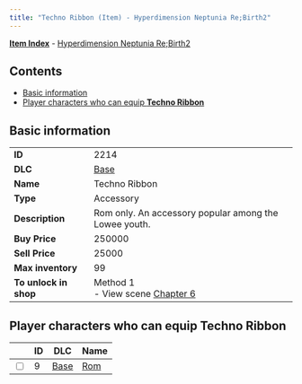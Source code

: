 ```yaml
---
title: "Techno Ribbon (Item) - Hyperdimension Neptunia Re;Birth2"
---
```


[**Item Index**](/neptunia/rb2/item/index.html) - [Hyperdimension Neptunia Re;Birth2](/neptunia/rb2)

## Contents

- [Basic information](#basic-information)
- [Player characters who can equip **Techno Ribbon**](#player-characters-who-can-equip-techno-ribbon)

## Basic information

|   |   |
| -- | -- |
| **ID** | 2214 |
| **DLC** | [Base](/neptunia/rb2/dlc/0-base.html) |
| **Name** | Techno Ribbon |
| **Type** | Accessory |
| **Description** | Rom only. An accessory popular among the Lowee youth. |
| **Buy Price** | 250000 |
| **Sell Price** | 25000 |
| **Max inventory** | 99 |
| **To unlock in shop** | Method 1<br />- View scene [Chapter 6](/neptunia/rb2/scene/0-401-chapter-6.html) |

## Player characters who can equip **Techno Ribbon**

|    | ID | DLC | Name |
| -- | -- | --- | ---- |
| <input type="checkbox" id="rb2-player-0-9" class="trackbox" /> | 9 | [Base](/neptunia/rb2/dlc/0-base.html) | [Rom](/neptunia/rb2/player/0-9-rom.html) |